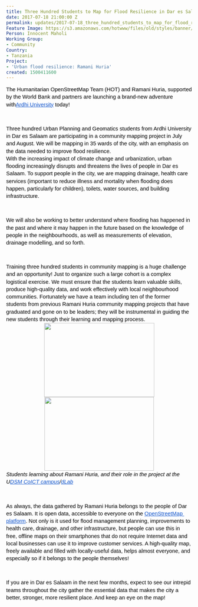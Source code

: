```yaml
---
title: Three Hundred Students to Map for Flood Resilience in Dar es Salaam
date: 2017-07-18 21:00:00 Z
permalink: updates/2017-07-18_three_hundred_students_to_map_for_flood_resilience_in_dar_es_salaam
Feature Image: https://s3.amazonaws.com/hotwww/files/old/styles/banner/public/innocent_0.jpg
Person: Innocent Maholi
Working Group:
- Community
Country:
- Tanzania
Project:
- 'Urban flood resilience: Ramani Huria'
created: 1500411600
---
```


<p style="line-height: 1.38; margin-top: 0pt; margin-bottom: 0pt;" dir="ltr"><span style="font-size: 11pt; font-family: Arial; color: #000000; background-color: transparent; font-weight: 400; font-style: normal; font-variant: normal; text-decoration: none; vertical-align: baseline; white-space: pre-wrap;">The Humanitarian OpenStreetMap Team (HOT) and Ramani Huria, supported by the World Bank and partners are launching a brand-new adventure with</span><a style="text-decoration: none;" href="http://www.aru.ac.tz/"><span style="font-size: 11pt; font-family: Arial; color: #1155cc; background-color: transparent; font-weight: 400; font-style: normal; font-variant: normal; text-decoration: underline; vertical-align: baseline; white-space: pre-wrap;">Ardhi University</span></a><span style="font-size: 11pt; font-family: Arial; color: #000000; background-color: transparent; font-weight: 400; font-style: normal; font-variant: normal; text-decoration: none; vertical-align: baseline; white-space: pre-wrap;"> today!</span></p><p><strong id="docs-internal-guid-1a29c810-7966-e670-4437-27b5576c24d1" style="font-weight: normal;">&nbsp;</strong></p><p style="line-height: 1.38; margin-top: 0pt; margin-bottom: 0pt;" dir="ltr"><span style="font-size: 11pt; font-family: Arial; color: #000000; background-color: transparent; font-weight: 400; font-style: normal; font-variant: normal; text-decoration: none; vertical-align: baseline; white-space: pre-wrap;">Three hundred Urban Planning and Geomatics students from Ardhi University in Dar es Salaam are participating in a community mapping project in July and August. We will be mapping in 35 wards of the city, with an emphasis on the data needed to improve flood resilience.</span></p><p style="line-height: 1.38; margin-top: 0pt; margin-bottom: 0pt;" dir="ltr"><span style="font-size: 11pt; font-family: Arial; color: #000000; background-color: transparent; font-weight: 400; font-style: normal; font-variant: normal; text-decoration: none; vertical-align: baseline; white-space: pre-wrap;">With the increasing impact of climate change and urbanization, urban flooding increasingly disrupts and threatens the lives of people in Dar es Salaam. To support people in the city, we are mapping drainage, health care services (important to reduce illness and mortality when flooding does happen, particularly for children), toilets, water sources, and building infrastructure.</span></p><p><strong style="font-weight: normal;">&nbsp;</strong></p><p style="line-height: 1.38; margin-top: 0pt; margin-bottom: 0pt;" dir="ltr"><span style="font-size: 11pt; font-family: Arial; color: #000000; background-color: transparent; font-weight: 400; font-style: normal; font-variant: normal; text-decoration: none; vertical-align: baseline; white-space: pre-wrap;">We will also be working to better understand where flooding has happened in the past and where it may happen in the future based on the knowledge of people in the neighbourhoods, as well as measurements of elevation, drainage modelling, and so forth.</span></p><p><strong style="font-weight: normal;">&nbsp;</strong></p><p style="line-height: 1.38; margin-top: 0pt; margin-bottom: 0pt;" dir="ltr"><span style="font-size: 11pt; font-family: Arial; color: #000000; background-color: transparent; font-weight: 400; font-style: normal; font-variant: normal; text-decoration: none; vertical-align: baseline; white-space: pre-wrap;">Training three hundred students in community mapping is a huge challenge and an opportunity! Just to organize such a large cohort is a complex logistical exercise. We must ensure that the students learn valuable skills, produce high-quality data, and work effectively with local neighbourhood communities. Fortunately we have a team including ten of the former students from previous Ramani Huria community mapping projects that have graduated and gone on to be leaders; they will be instrumental in guiding the new students through their learning and mapping process.</span></p><p style="line-height: 1.38; margin-top: 0pt; margin-bottom: 0pt; text-align: center;" dir="ltr"><span style="font-size: 11pt; font-family: Arial; color: #000000; background-color: transparent; font-weight: 400; font-style: normal; font-variant: normal; text-decoration: none; vertical-align: baseline; white-space: pre-wrap;"><img style="border: none; transform: rotate(0.00rad); -webkit-transform: rotate(0.00rad);" src="https://lh3.googleusercontent.com/_CEGMPANe4dDBgaHVm_GH6ftTHIw3LrvvufZDUScUlPiplJxG_ZT1E4PbaPbFHW_4QMadkyQuDNXI0u-sSBxKXttbaK0G_HuGDfy6qRV8JmiLJzLkjeFWz-suXiE0YnvEa-WPfH_" alt="" height="200" width="299"></span><span style="font-size: 11pt; font-family: Arial; color: #000000; background-color: transparent; font-weight: 400; font-style: normal; font-variant: normal; text-decoration: none; vertical-align: baseline; white-space: pre-wrap;"><img style="border: none; transform: rotate(0.00rad); -webkit-transform: rotate(0.00rad);" src="https://lh5.googleusercontent.com/B4nbaavG6JoHBFs2alTek_szkURy5-QqLqBn9_XE5nMxgxvlj5Q-4IAvWtRw3P9xsv4LvK5DmrlAoosyRUrSqhwqcHKzrnNZhsOWWS-rhDM5ke4PFeAZWfIw1cdtxmBemPckk0oc" alt="" height="199" width="297"></span></p><p style="line-height: 1.38; margin-top: 0pt; margin-bottom: 0pt;" dir="ltr"><span id="docs-internal-guid-fd385f01-899b-e715-38e0-addb8bb1d33f" style="font-size: 11pt; font-family: Arial; color: #000000; background-color: transparent; font-weight: 400; font-style: italic; font-variant: normal; text-decoration: none; vertical-align: baseline;">Students learning about Ramani Huria, and their role in the project at the U</span><a style="text-decoration: none;" href="http://www.coict.udsm.ac.tz/"><span style="font-size: 11pt; font-family: Arial; color: #1155cc; background-color: transparent; font-weight: 400; font-style: italic; font-variant: normal; text-decoration: underline; vertical-align: baseline;">DSM CoICT campus</span></a><span style="font-size: 11pt; font-family: Arial; color: #000000; background-color: transparent; font-weight: 400; font-style: italic; font-variant: normal; text-decoration: none; vertical-align: baseline;">/</span><a style="text-decoration: none;" href="http://dlab.or.tz/"><span style="font-size: 11pt; font-family: Arial; color: #1155cc; background-color: transparent; font-weight: 400; font-style: italic; font-variant: normal; text-decoration: underline; vertical-align: baseline;">dLab</span></a></p><p><strong style="font-weight: normal;">&nbsp;</strong></p><p style="line-height: 1.38; margin-top: 0pt; margin-bottom: 0pt;" dir="ltr"><span style="font-size: 11pt; font-family: Arial; color: #000000; background-color: transparent; font-weight: 400; font-style: normal; font-variant: normal; text-decoration: none; vertical-align: baseline; white-space: pre-wrap;">As always, the data gathered by Ramani Huria belongs to the people of Dar es Salaam. It is open data, accessible to everyone on the </span><a style="text-decoration: none;" href="http://openstreetmap.org"><span style="font-size: 11pt; font-family: Arial; color: #1155cc; background-color: transparent; font-weight: 400; font-style: normal; font-variant: normal; text-decoration: underline; vertical-align: baseline; white-space: pre-wrap;">OpenStreetMap platform</span></a><span style="font-size: 11pt; font-family: Arial; color: #000000; background-color: transparent; font-weight: 400; font-style: normal; font-variant: normal; text-decoration: none; vertical-align: baseline; white-space: pre-wrap;">. Not only is it used for flood management planning, improvements to health care, drainage, and other infrastructure, but people can use this in free, offline maps on their smartphones that do not require Internet data and local businesses can use it to improve customer services. A high-quality map, freely available and filled with locally-useful data, helps almost everyone, and especially so if it belongs to the people themselves!</span></p><p><span style="font-weight: normal;">&nbsp;</span></p><p style="line-height: 1.38; margin-top: 0pt; margin-bottom: 0pt;" dir="ltr"><span style="font-size: 11pt; font-family: Arial; color: #000000; background-color: transparent; font-weight: 400; font-style: normal; font-variant: normal; text-decoration: none; vertical-align: baseline; white-space: pre-wrap;">If you are in Dar es Salaam in the next few months, expect to see our intrepid teams throughout the city gather the essential data that makes the city a better, stronger, more resilient place. And keep an eye on the map!</span></p>
